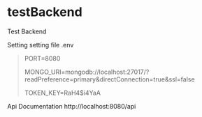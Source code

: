 # testBackend
Test Backend

Setting
setting file .env


> PORT=8080
> 
> MONGO_URI=mongodb://localhost:27017/?readPreference=primary&directConnection=true&ssl=false
> 
> TOKEN_KEY=RaH4$i4YaA


Api Documentation
http://localhost:8080/api
